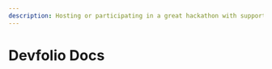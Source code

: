 ```yaml
---
description: Hosting or participating in a great hackathon with support from Devfolio.
---
```


# Devfolio Docs

